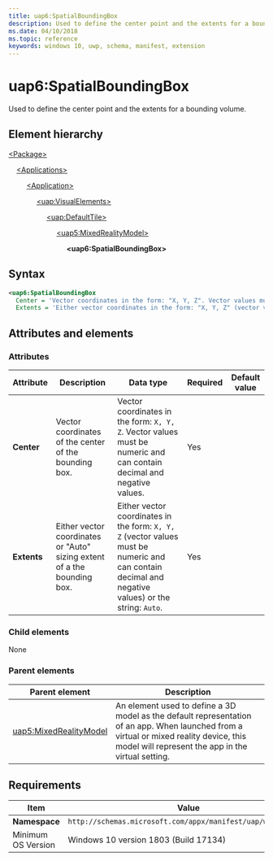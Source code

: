 ```yaml
---
title: uap6:SpatialBoundingBox
description: Used to define the center point and the extents for a bounding volume.
ms.date: 04/10/2018
ms.topic: reference
keywords: windows 10, uwp, schema, manifest, extension 
---
```


# uap6:SpatialBoundingBox

Used to define the center point and the extents for a bounding volume.

## Element hierarchy

[\<Package\>](element-package.md)

&nbsp;&nbsp;&nbsp;&nbsp;[\<Applications\>](element-applications.md)

&nbsp;&nbsp;&nbsp;&nbsp; &nbsp;&nbsp;&nbsp;&nbsp;[\<Application\>](element-application.md)

&nbsp;&nbsp;&nbsp;&nbsp; &nbsp;&nbsp;&nbsp;&nbsp; &nbsp;&nbsp;&nbsp;&nbsp;[\<uap:VisualElements\>](element-uap-visualelements.md)

&nbsp;&nbsp;&nbsp;&nbsp; &nbsp;&nbsp;&nbsp;&nbsp; &nbsp;&nbsp;&nbsp;&nbsp; &nbsp;&nbsp;&nbsp;&nbsp;[\<uap:DefaultTile\>](element-uap-defaulttile.md)

&nbsp;&nbsp;&nbsp;&nbsp; &nbsp;&nbsp;&nbsp;&nbsp; &nbsp;&nbsp;&nbsp;&nbsp; &nbsp;&nbsp;&nbsp;&nbsp; &nbsp;&nbsp;&nbsp;&nbsp;[\<uap5:MixedRealityModel\>](element-uap5-mixedrealitymodel.md)

&nbsp;&nbsp;&nbsp;&nbsp; &nbsp;&nbsp;&nbsp;&nbsp; &nbsp;&nbsp;&nbsp;&nbsp; &nbsp;&nbsp;&nbsp;&nbsp; &nbsp;&nbsp;&nbsp;&nbsp; &nbsp;&nbsp;&nbsp;&nbsp;**\<uap6:SpatialBoundingBox\>**

## Syntax

```xml
<uap6:SpatialBoundingBox
  Center = 'Vector coordinates in the form: "X, Y, Z". Vector values must be numeric and can contain decimal and negative values.'
  Extents = 'Either vector coordinates in the form: "X, Y, Z" (vector values must be numeric and can contain decimal and negative values) or the string: "Auto".' />
```

## Attributes and elements

### Attributes

| Attribute | Description | Data type | Required | Default value |
|-|-|-|-|-|
| **Center** | Vector coordinates of the center of the bounding box. | Vector coordinates in the form: `X, Y, Z`. Vector values must be numeric and can contain decimal and negative values. | Yes |  |
| **Extents** | Either vector coordinates or "Auto" sizing extent of a the bounding box. | Either vector coordinates in the form: `X, Y, Z` (vector values must be numeric and can contain decimal and negative values) or the string: `Auto`. | Yes |  |

### Child elements

None

### Parent elements

| Parent element | Description |
|-|-|
| [uap5:MixedRealityModel](element-uap5-mixedrealitymodel.md) | An element used to define a 3D model as the default representation of an app. When launched from a virtual or mixed reality device, this model will represent the app in the virtual setting. |

## Requirements

| Item | Value |
|--|--|
| **Namespace** | `http://schemas.microsoft.com/appx/manifest/uap/windows10/5` |
| Minimum OS Version | Windows 10 version 1803 (Build 17134) |
